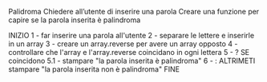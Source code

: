 Palidroma
Chiedere all’utente di inserire una parola Creare una funzione per capire se la parola inserita è palindroma

INIZIO
1 - far inserire una parola all'utente
2 - separare le lettere e inserirle in un array
3 - creare un array.reverse per avere un array opposto
4 - controllare che l'array e l'array.reverse coincidano in ogni lettera
5 - ? SE coincidono
    5.1 - stampare "la parola inserita è palindroma"
6 - : ALTRIMETI stampare "la parola inserita non è palindroma"
FINE